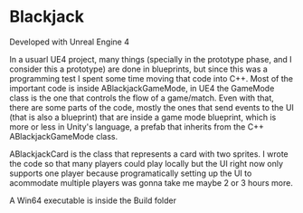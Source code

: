 # Blackjack

Developed with Unreal Engine 4

In a usuarl UE4 project, many things (specially in the prototype phase, and I consider this a prototype) are done in blueprints, but since this was a programming test I spent some time moving that code into C++. Most of the important code is inside ABlackjackGameMode, in UE4 the GameMode class is the one that controls the flow of a game/match. Even with that, there are some parts of the code, mostly the ones that send events to the UI (that is also a blueprint) that are inside a game mode blueprint, which is more or less in Unity's language, a prefab that inherits from the C++ ABlackjackGameMode class.

ABlackjackCard is the class that represents a card with two sprites. I wrote the code so that many players could play locally but the UI right now only supports one player because programatically setting up the UI to acommodate multiple players was gonna take me maybe 2 or 3 hours more.

A Win64 executable is inside the Build folder